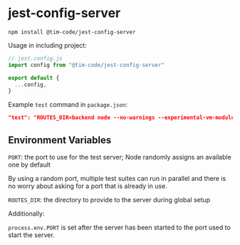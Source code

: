 # jest-config-server

```
npm install @tim-code/jest-config-server
```

Usage in including project:

```js
// jest.config.js
import config from "@tim-code/jest-config-server"

export default {
  ...config,
}
```

Example `test` command in `package.json`:

```json
"test": "ROUTES_DIR=backend node --no-warnings --experimental-vm-modules node_modules/.bin/jest",
```

## Environment Variables

`PORT`: the port to use for the test server; Node randomly assigns an available one by default

By using a random port, multiple test suites can run in parallel and there is no worry about asking for a port that is already in use.

`ROUTES_DIR`: the directory to provide to the server during global setup

Additionally:

`process.env.PORT` is set after the server has been started to the port used to start the server.
